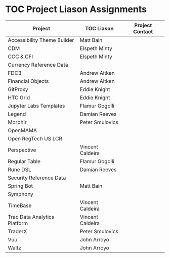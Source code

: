 # TOC Project Liason Assignments

| Project | TOC Liason | Project Contact |
|---------|------------|-----------------|
| Accessibility Theme Builder | Matt Bain | |
| CDM | Elspeth Minty | |
| CCC & CFI | Elspeth Minty | |
| Currency Reference Data | | |
| FDC3 | Andrew Aitken | |
| Financial Objects | Andrew Aitken| |
| GitProxy | Eddie Knight | |
| HTC Grid | Eddie Knight | |
| Jupyter Labs Templates | Flamur Gogolli | |
| Legend | Damian Reeves | |
| Morphir | Peter Smulovics | |
| OpenMAMA | | |
| Open RegTech US LCR | | |
| Perspective | Vincent Caldeira | |
| Regular Table | Flamur Gogolli | |
| Rune DSL | Damian Reeves | |
| Security Reference Data | | |
| Spring Bot | Matt Bain | |
| Symphony | | |
| TimeBase | Vincent Caldeira | |
| Trac Data Analytics Platform | Vincent Caldeira | |
| TraderX | Peter Smulovics | |
| Vuu | John Arroyo | |
| Waltz | John Arroyo | |
